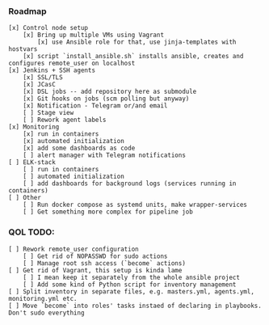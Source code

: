 ### Roadmap

    [x] Control node setup
        [x] Bring up multiple VMs using Vagrant
            [x] use Ansible role for that, use jinja-templates with hostvars
        [x] script `install_ansible.sh` installs ansible, creates and configures remote_user on localhost
    [x] Jenkins + SSH agents
        [x] SSL/TLS
        [x] JCasC
        [x] DSL jobs -- add repository here as submodule
        [x] Git hooks on jobs (scm polling but anyway)
        [x] Notification - Telegram or/and email
        [ ] Stage view
        [ ] Rework agent labels
    [x] Monitoring
        [x] run in containers
        [x] automated initialization
        [x] add some dashboards as code
        [ ] alert manager with Telegram notifications
    [ ] ELK-stack
        [ ] run in containers
        [ ] automated initialization
        [ ] add dashboards for background logs (services running in containers)
    [ ] Other
        [ ] Run docker compose as systemd units, make wrapper-services
        [ ] Get something more complex for pipeline job

### QOL TODO:
    [ ] Rework remote_user configuration
        [ ] Get rid of NOPASSWD for sudo actions
        [ ] Manage root ssh access (`become` actions)
    [ ] Get rid of Vagrant, this setup is kinda lame
        [ ] I mean keep it separately from the whole ansible project
        [ ] Add some kind of Python script for inventory management
    [ ] Split inventory in separate files, e.g. masters.yml, agents.yml, monitoring.yml etc.
    [ ] Move `become` into roles' tasks instaed of declaring in playbooks. Don't sudo everything
